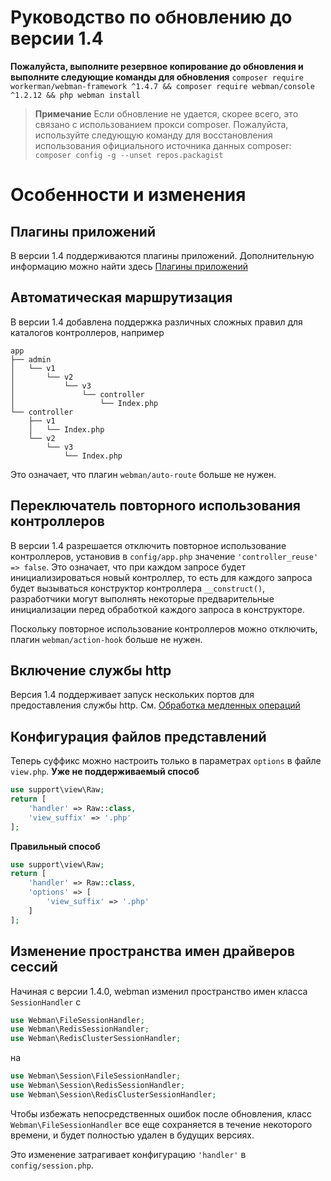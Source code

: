 # Руководство по обновлению до версии 1.4

**Пожалуйста, выполните резервное копирование до обновления и выполните следующие команды для обновления**
`composer require workerman/webman-framework ^1.4.7 && composer require webman/console ^1.2.12 && php webman install`

> **Примечание**
> Если обновление не удается, скорее всего, это связано с использованием прокси composer. Пожалуйста, используйте следующую команду для восстановления использования официального источника данных composer: `composer config -g --unset repos.packagist`

# Особенности и изменения

## Плагины приложений
В версии 1.4 поддерживаются плагины приложений. Дополнительную информацию можно найти здесь [Плагины приложений](../plugin/app.md)

## Автоматическая маршрутизация
В версии 1.4 добавлена поддержка различных сложных правил для каталогов контроллеров, например
```plaintext
app
├── admin
│   └── v1
│       └── v2
│           └── v3
│               └── controller
│                   └── Index.php
└── controller
    ├── v1
    │   └── Index.php
    └── v2
        └── v3
            └── Index.php
```
Это означает, что плагин `webman/auto-route` больше не нужен.

## Переключатель повторного использования контроллеров
В версии 1.4 разрешается отключить повторное использование контроллеров, установив в `config/app.php` значение `'controller_reuse' => false`. Это означает, что при каждом запросе будет инициализироваться новый контроллер, то есть для каждого запроса будет вызываться конструктор контроллера `__construct()`, разработчики могут выполнять некоторые предварительные инициализации перед обработкой каждого запроса в конструкторе.

Поскольку повторное использование контроллеров можно отключить, плагин `webman/action-hook` больше не нужен.

## Включение службы http
Версия 1.4 поддерживает запуск нескольких портов для предоставления службы http. См. [Обработка медленных операций](../others/task.md)

## Конфигурация файлов представлений
Теперь суффикс можно настроить только в параметрах `options` в файле `view.php`.
**Уже не поддерживаемый способ**
```php
use support\view\Raw;
return [
    'handler' => Raw::class,
    'view_suffix' => '.php'
];
```
**Правильный способ**
```php
use support\view\Raw;
return [
    'handler' => Raw::class,
    'options' => [
        'view_suffix' => '.php'
    ]
];
```

## Изменение пространства имен драйверов сессий
Начиная с версии 1.4.0, webman изменил пространство имен класса `SessionHandler` с
```php
use Webman\FileSessionHandler;  
use Webman\RedisSessionHandler;  
use Webman\RedisClusterSessionHandler;  
```
на  
```php
use Webman\Session\FileSessionHandler;  
use Webman\Session\RedisSessionHandler;  
use Webman\Session\RedisClusterSessionHandler;
```

Чтобы избежать непосредственных ошибок после обновления, класс `Webman\FileSessionHandler` все еще сохраняется в течение некоторого времени, и будет полностью удален в будущих версиях.

Это изменение затрагивает конфигурацию `'handler'` в `config/session.php`.

